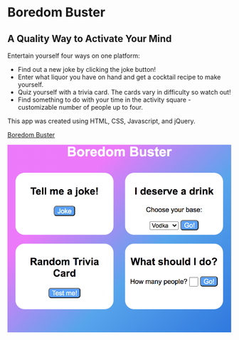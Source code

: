 # Boredom Buster

## A Quality Way to Activate Your Mind


Entertain yourself four ways on one platform:

- Find out a new joke by clicking the joke button!
- Enter what liquor you have on hand and get a cocktail recipe to make yourself.
- Quiz yourself with a trivia card. The cards vary in difficulty so watch out!
- Find something to do with your time in the activity square - customizable number of people up to four.

This app was created using HTML, CSS, Javascript, and jQuery.

[Boredom Buster](https://ivybenson.github.io/boredom-buster/)

![Boredom Buster App](images/boredom-buster.png)
